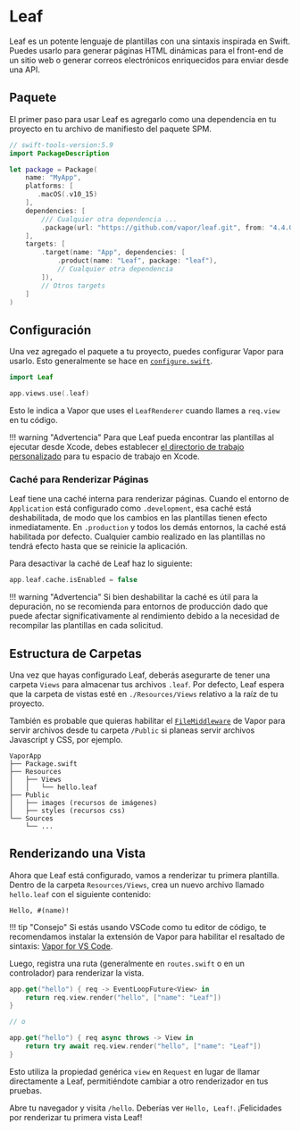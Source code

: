 # Leaf

Leaf es un potente lenguaje de plantillas con una sintaxis inspirada en Swift. Puedes usarlo para generar páginas HTML dinámicas para el front-end de un sitio web o generar correos electrónicos enriquecidos para enviar desde una API.

## Paquete

El primer paso para usar Leaf es agregarlo como una dependencia en tu proyecto en tu archivo de manifiesto del paquete SPM.

```swift
// swift-tools-version:5.9
import PackageDescription

let package = Package(
    name: "MyApp",
    platforms: [
       .macOS(.v10_15)
    ],
    dependencies: [
        /// Cualquier otra dependencia ...
        .package(url: "https://github.com/vapor/leaf.git", from: "4.4.0"),
    ],
    targets: [
        .target(name: "App", dependencies: [
            .product(name: "Leaf", package: "leaf"),
            // Cualquier otra dependencia
        ]),
        // Otros targets
    ]
)
```

## Configuración

Una vez agregado el paquete a tu proyecto, puedes configurar Vapor para usarlo. Esto generalmente se hace en [`configure.swift`](../getting-started/folder-structure.md#configureswift).

```swift
import Leaf

app.views.use(.leaf)
```

Esto le indica a Vapor que uses el `LeafRenderer` cuando llames a `req.view` en tu código.

!!! warning "Advertencia"
    Para que Leaf pueda encontrar las plantillas al ejecutar desde Xcode, debes establecer [el directorio de trabajo personalizado](../getting-started/xcode.md#custom-working-directory) para tu espacio de trabajo en Xcode.

### Caché para Renderizar Páginas

Leaf tiene una caché interna para renderizar páginas. Cuando el entorno de `Application` está configurado como `.development`, esa caché está deshabilitada, de modo que los cambios en las plantillas tienen efecto inmediatamente. En `.production` y todos los demás entornos, la caché está habilitada por defecto. Cualquier cambio realizado en las plantillas no tendrá efecto hasta que se reinicie la aplicación.

Para desactivar la caché de Leaf haz lo siguiente:

```swift
app.leaf.cache.isEnabled = false
```

!!! warning "Advertencia"
    Si bien deshabilitar la caché es útil para la depuración, no se recomienda para entornos de producción dado que puede afectar significativamente al rendimiento debido a la necesidad de recompilar las plantillas en cada solicitud.

## Estructura de Carpetas

Una vez que hayas configurado Leaf, deberás asegurarte de tener una carpeta `Views` para almacenar tus archivos `.leaf`. Por defecto, Leaf espera que la carpeta de vistas esté en `./Resources/Views` relativo a la raíz de tu proyecto.

También es probable que quieras habilitar el [`FileMiddleware`](https://api.vapor.codes/vapor/documentation/vapor/filemiddleware) de Vapor para servir archivos desde tu carpeta `/Public` si planeas servir archivos Javascript y CSS, por ejemplo.

```
VaporApp
├── Package.swift
├── Resources
│   ├── Views
│   │   └── hello.leaf
├── Public
│   ├── images (recursos de imágenes)
│   ├── styles (recursos css)
└── Sources
    └── ...
```

## Renderizando una Vista

Ahora que Leaf está configurado, vamos a renderizar tu primera plantilla. Dentro de la carpeta `Resources/Views`, crea un nuevo archivo llamado `hello.leaf` con el siguiente contenido:

```leaf
Hello, #(name)!
```

!!! tip "Consejo"
    Si estás usando VSCode como tu editor de código, te recomendamos instalar la extensión de Vapor para habilitar el resaltado de sintaxis: [Vapor for VS Code](https://marketplace.visualstudio.com/items?itemName=Vapor.vapor-vscode).

Luego, registra una ruta (generalmente en `routes.swift` o en un controlador) para renderizar la vista.

```swift
app.get("hello") { req -> EventLoopFuture<View> in
    return req.view.render("hello", ["name": "Leaf"])
}

// o

app.get("hello") { req async throws -> View in
    return try await req.view.render("hello", ["name": "Leaf"])
}
```

Esto utiliza la propiedad genérica `view` en `Request` en lugar de llamar directamente a Leaf, permitiéndote cambiar a otro renderizador en tus pruebas.

Abre tu navegador y visita `/hello`. Deberías ver `Hello, Leaf!`. ¡Felicidades por renderizar tu primera vista Leaf!
